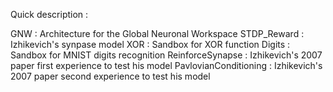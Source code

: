 Quick description :

GNW : Architecture for the Global Neuronal Workspace
STDP_Reward : Izhikevich's synpase model
XOR : Sandbox for XOR function
Digits : Sandbox for MNIST digits recognition
ReinforceSynapse : Izhikevich's 2007 paper first experience to test his model
PavlovianConditioning : Izhikevich's 2007 paper second experience to test his model
